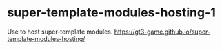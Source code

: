 # super-template-modules-hosting-1
Use to host super-template modules. https://gt3-game.github.io/super-template-modules-hosting/
